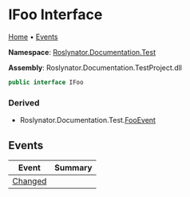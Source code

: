 # IFoo Interface <a name="_Top"></a>

[Home](../../../../README.md) &#x2022; [Events](#events)

**Namespace**: [Roslynator.Documentation.Test](../README.md#_Top)

**Assembly**: Roslynator\.Documentation\.TestProject\.dll

```csharp
public interface IFoo
```

### Derived

* Roslynator\.Documentation\.Test\.[FooEvent](../FooEvent/README.md#_Top)

## Events

| Event | Summary |
| ----- | ------- |
| [Changed](Changed/README.md#_Top) | |

